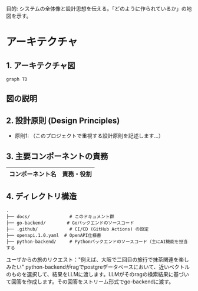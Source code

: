 目的: システムの全体像と設計思想を伝える。「どのように作られているか」の地図を示す。
# アーキテクチャ

## 1. アーキテクチャ図

```mermaid
graph TD
```
図の説明
  - 
## 2. 設計原則 (Design Principles)
  - 原則1: （このプロジェクトで重視する設計原則を記述します...）

## 3. 主要コンポーネントの責務

| コンポーネント名 | 責務・役割 |
| --- | --- |

## 4. ディレクトリ構造
```
.
├── docs/               # このドキュメント群
├── go-backend/        # Goバックエンドのソースコード
├── .github/            # CI/CD (GitHub Actions) の設定
├── openapi.1.0.yaml  # OpenAPI仕様書
├── python-backend/     # Pythonバックエンドのソースコード（主にAI機能を担当する
```

ユーザからの旅のリクエスト："例えば、大阪で二回目の旅行で抹茶関連を楽しみたい"
python-backendがragでpostgreデータベースにおいて、近いベクトルのものを選択して、結果をLLMに渡します。LLMがそのragの検索結果に基づいて回答を作成します。その回答をストリーム形式でgo-backendに渡す。